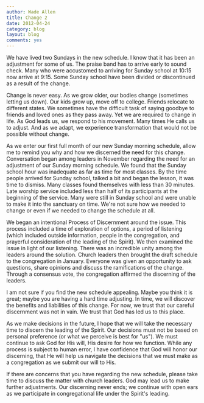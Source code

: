 ```yaml
---
author: Wade Allen
title: Change 2
date: 2012-04-24
category: blog
layout: blog
comments: yes
---
```


We have lived two Sundays in the new schedule. I know that it has been an adjustment for some of us. The praise band has to arrive early to sound check. Many who were accustomed to arriving for Sunday school at 10:15 now arrive at 9:15. Some Sunday school have been divided or discontinued as a result of the change.

Change is never easy. As we grow older, our bodies change (sometimes letting us down). Our kids grow up, move off to college. Friends relocate to different states. We sometimes have the difficult task of saying goodbye to friends and loved ones as they pass away. Yet we are required to change in life. As God leads us, we respond to his movement. Many times He calls us to adjust. And as we adapt, we experience transformation that would not be possible without change.

As we enter our first full month of our new Sunday morning schedule, allow me to remind you why and how we discerned the need for this change. Conversation began among leaders in November regarding the need for an adjustment of our Sunday morning schedule. We found that the Sunday school hour was inadequate as far as time for most classes. By the time people arrived for Sunday school, talked a bit and began the lesson, it was time to dismiss. Many classes found themselves with less than 30 minutes. Late worship service included less than half of its participants at the beginning of the service. Many were still in Sunday school and were unable to make it into the sanctuary on time. We're not sure how we needed to change or even if we needed to change the schedule at all.

We began an intentional Process of Discernment around the issue. This process included a time of exploration of options, a period of listening (which included outside information, people in the congregation, and prayerful consideration of the leading of the Spirit). We then examined the issue in light of our listening. There was an incredible unity among the leaders around the solution. Church leaders then brought the draft schedule to the congregation in January. Everyone was given an opportunity to ask questions, share opinions and discuss the ramifications of the change. Through a consensus vote, the congregation affirmed the discerning of the leaders.

I am not sure if you find the new schedule appealing. Maybe you think it is great; maybe you are having a hard time adjusting. In time, we will discover the benefits and liabilities of this change. For now, we trust that our careful discernment was not in vain. We trust that God has led us to this place.

As we make decisions in the future, I hope that we will take the necessary time to discern the leading of the Spirit. Our decisions must not be based on personal preference (or what we perceive is best for "us"). We must continue to ask God for His will, His desire for how we function. While any process is subject to human error, I have confidence that God will honor our discerning, that He will help us navigate the decisions that we must make as a congregation as we submit our will to His.

If there are concerns that you have regarding the new schedule, please take time to discuss the matter with church leaders. God may lead us to make further adjustments. Our discerning never ends; we continue with open ears as we participate in congregational life under the Spirit's leading.
